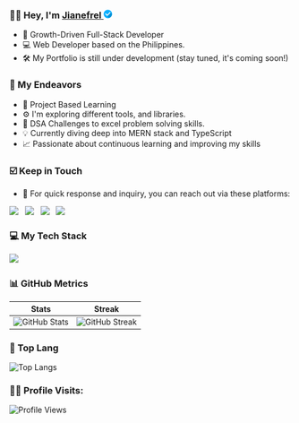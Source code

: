 <!-- <a href="https://www.linkedin.com/in/jianefreldionaldo/" align="center" target="_blank"><img src="./Think-outside-the-box.png" width="100%" height="60%" alt="Cover-Photo"></a> -->

### 👋🏻 Hey, I'm <a href="https://www.linkedin.com/in/jianefreldionaldo/" target="_blank">Jianefrel <img src="./verified.png" height="16" width="16" style="pointer-events: none; user-select: none; cursor: default;" alt="Verified-img Acknowledgment: The intended purpose of this image is not for subscribed subscriptions for verified accounts; it's just for the aesthetic design of my profile, which I downloaded from this site: https://www.flaticon.com/free-icons/verified." ></a>

- 🌱 Growth-Driven Full-Stack Developer
- 💻 Web Developer based on the Philippines.
- 🛠️ My Portfolio is still under development (stay tuned, it's coming soon!)

<!--
### 😅 Fun Facts
- 🤔 Sometimes I'm an Imposter Syndrome Survivor. Uhm, sometimes not?
- 🤭 I have a special talent for misplacing my phone... while holding it.
- 😂 Sometimes, I laugh so loud at funny videos, anime, and movie scenes that it annoys the people around me.
-->

### 🎯 My Endeavors
- 🤖 Project Based Learning
- ⚙️ I'm exploring different tools, and libraries.
- 🧠 DSA Challenges to excel problem solving skills.
- 💡 Currently diving deep into MERN stack and TypeScript
- 📈 Passionate about continuous learning and improving my skills

### ☑️ Keep in Touch
- 📩 For quick response and inquiry, you can reach out via these platforms:

<a href="mailto:dionaldojian01@gmail.com"><img src="https://img.shields.io/badge/Gmail-D14836?style=for-the-badge&logo=gmail&logoColor=white"></a> &nbsp;
<a href="https://www.instagram.com/jf.kyo_/" target="_blank"><img src="https://img.shields.io/badge/Instagram-E4405F?style=for-the-badge&logo=instagram&logoColor=white" /></a> &nbsp; 
<a href="https://discordapp.com/users/937665768781406239" target="_blank"><img src="https://img.shields.io/badge/Discord-5865F2?style=for-the-badge&logo=discord&logoColor=white" /></a> &nbsp;
<a href="https://www.linkedin.com/in/jianefreldionaldo/" target="_blank"><img src="https://img.shields.io/badge/LinkedIn-0077B5?style=for-the-badge&logo=linkedin&logoColor=white" /></a>

### 💻  My Tech Stack

<a href="https://github.com/JianefrelDionaldo#--my-tech-stack">
    <img src="https://skillicons.dev/icons?i=py,javascript,ts,tailwind,npm,react,redux,express,nodejs,mongodb,gcp,postgres,git,github,postman,docker,jest,figma,md,bash,vscode,discord&perline=11&theme=dark" />
</a>

### 📊 GitHub Metrics

| Stats | Streak |
|-------|--------|
| <img src="https://github-readme-stats.vercel.app/api?username=JianefrelDionaldo&theme=midnight-purple&show_icons=true&hide_border=true&count_private=true" alt="GitHub Stats" height="150"/> | <img src="https://github-readme-streak-stats-ten-rust.vercel.app?user=JianefrelDionaldo&theme=midnight-purple&hide_border=true" alt="GitHub Streak" height="150"/> |
 
### 🚀  Top Lang

![Top Langs](https://github-readme-stats.vercel.app/api/top-langs/?username=JianefrelDionaldo&layout=compact&theme=dark) <br>

### 👨‍💻  Profile Visits:

![Profile Views](https://komarev.com/ghpvc/?username=jianefreldionaldo&label=Profile%20views&color=0e75b6&style=flat)


